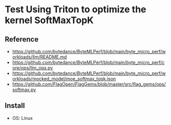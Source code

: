 

# Test Using Triton to optimize the kernel SoftMaxTopK

## Reference
- https://github.com/bytedance/ByteMLPerf/blob/main/byte_micro_perf/workloads/llm/README.md
- https://github.com/bytedance/ByteMLPerf/blob/main/byte_micro_perf/core/ops/llm_ops.py  
- https://github.com/bytedance/ByteMLPerf/blob/main/byte_micro_perf/workloads/mocked_model/moe_softmax_topk.json
- https://github.com/FlagOpen/FlagGems/blob/master/src/flag_gems/ops/softmax.py

## Install

- OS: Linux